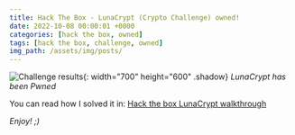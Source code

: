 ```yaml
---
title: Hack The Box - LunaCrypt (Crypto Challenge) owned!
date: 2022-10-08 00:00:01 +0000
categories: [hack the box, owned]
tags: [hack the box, challenge, owned]
img_path: /assets/img/posts/
---
```


![Challenge results](owned-lunacrypt.png){: width="700" height="600" .shadow}
_LunaCrypt has been Pwned_

You can read how I solved it in: [Hack the box LunaCrypt walkthrough](https://rubenhortas.github.io/posts/lunacrypt-walkthrough/)

_Enjoy! ;)_
